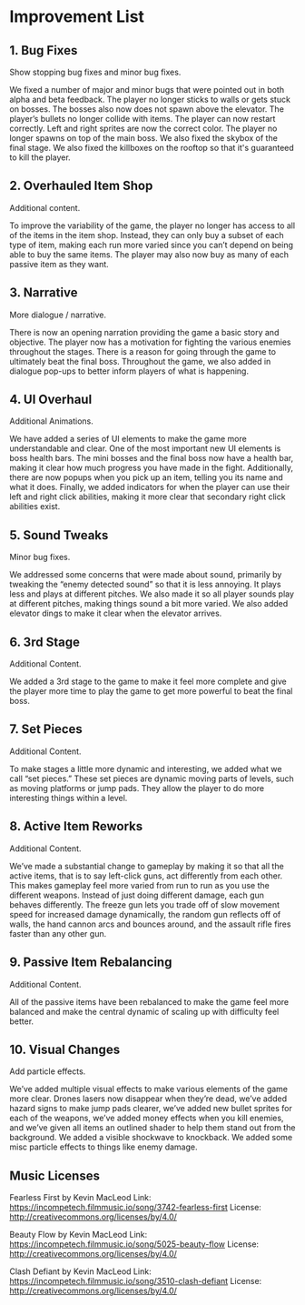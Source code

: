 # Improvement List

## 1. Bug Fixes

Show stopping bug fixes and minor bug fixes.

We fixed a number of major and minor bugs that were pointed out in both alpha and beta feedback. The player no longer sticks to walls or gets stuck on bosses. The bosses also now does not spawn above the elevator. The player’s bullets no longer collide with items. The player can now restart correctly. Left and right sprites are now the correct color. The player no longer spawns on top of the main boss. We also fixed the skybox of the final stage. We also fixed the killboxes on the rooftop so that it's guaranteed to kill the player.

## 2. Overhauled Item Shop

Additional content.

To improve the variability of the game, the player no longer has access to all of the items in the item shop. Instead, they can only buy a subset of each type of item, making each run more varied since you can’t depend on being able to buy the same items. The player may also now buy as many of each passive item as they want.

## 3. Narrative

More dialogue / narrative.

There is now an opening narration providing the game a basic story and objective. The player now has a motivation for fighting the various enemies throughout the stages. There is a reason for going through the game to ultimately beat the final boss. Throughout the game, we also added in dialogue pop-ups to better inform players of what is happening.

## 4. UI Overhaul

Additional Animations.

We have added a series of UI elements to make the game more understandable and clear. One of the most important new UI elements is boss health bars. The mini bosses and the final boss now have a health bar, making it clear how much progress you have made in the fight. Additionally, there are now popups when you pick up an item, telling you its name and what it does. Finally, we added indicators for when the player can use their left and right click abilities, making it more clear that secondary right click abilities exist.

## 5. Sound Tweaks

Minor bug fixes.

We addressed some concerns that were made about sound, primarily by tweaking the “enemy detected sound” so that it is less annoying. It plays less and plays at different pitches. We also made it so all player sounds play at different pitches, making things sound a bit more varied. We also added elevator dings to make it clear when the elevator arrives.

## 6. 3rd Stage

Additional Content.

We added a 3rd stage to the game to make it feel more complete and give the player more time to play the game to get more powerful to beat the final boss.

## 7. Set Pieces

Additional Content.

To make stages a little more dynamic and interesting, we added what we call “set pieces.” These set pieces are dynamic moving parts of levels, such as moving platforms or jump pads. They allow the player to do more interesting things within a level.

## 8. Active Item Reworks

Additional Content.

We’ve made a substantial change to gameplay by making it so that all the active items, that is to say left-click guns, act differently from each other. This makes gameplay feel more varied from run to run as you use the different weapons. Instead of just doing different damage, each gun behaves differently. The freeze gun lets you trade off of slow movement speed for increased damage dynamically, the random gun reflects off of walls, the hand cannon arcs and bounces around, and the assault rifle fires faster than any other gun.

## 9. Passive Item Rebalancing

Additional Content.

All of the passive items have been rebalanced to make the game feel more balanced and make the central dynamic of scaling up with difficulty feel better.

## 10. Visual Changes

Add particle effects.

We’ve added multiple visual effects to make various elements of the game more clear. Drones lasers now disappear when they’re dead, we’ve added hazard signs to make jump pads clearer, we’ve added new bullet sprites for each of the weapons, we’ve added money effects when you kill enemies, and we’ve given all items an outlined shader to help them stand out from the background. We added a visible shockwave to knockback. We added some misc particle effects to things like enemy damage.

## Music Licenses

Fearless First by Kevin MacLeod
Link: https://incompetech.filmmusic.io/song/3742-fearless-first
License: http://creativecommons.org/licenses/by/4.0/

Beauty Flow by Kevin MacLeod
Link: https://incompetech.filmmusic.io/song/5025-beauty-flow
License: http://creativecommons.org/licenses/by/4.0/

Clash Defiant by Kevin MacLeod
Link: https://incompetech.filmmusic.io/song/3510-clash-defiant
License: http://creativecommons.org/licenses/by/4.0/
